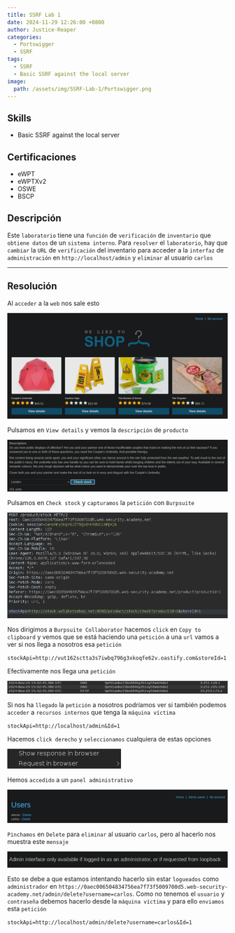 ```yaml
---
title: SSRF Lab 1
date: 2024-11-29 12:26:00 +0800
author: Justice-Reaper
categories:
  - Portswigger
  - SSRF
tags:
  - SSRF
  - Basic SSRF against the local server
image:
  path: /assets/img/SSRF-Lab-1/Portswigger.png
---
```


## Skills

- Basic SSRF against the local server

## Certificaciones

- eWPT
- eWPTXv2
- OSWE
- BSCP
  
## Descripción

Este `laboratorio` tiene una `función` de `verificación` de `inventario` que `obtiene datos` de un `sistema interno`. Para `resolver` el `laboratorio`, hay que `cambiar` la `URL` de `verificación` del inventario para acceder a la `interfaz` de `administración` en `http://localhost/admin` y `eliminar` al usuario `carlos`

---
## Resolución

Al `acceder` a la `web` nos sale esto

![](/assets/img/SSRF-Lab-1/image_1.png)

Pulsamos en `View details` y vemos la `descripción` de `producto`

![](/assets/img/SSRF-Lab-1/image_2.png)

Pulsamos en `Check stock` y `capturamos` la `petición` con `Burpsuite`

![](/assets/img/SSRF-Lab-1/image_3.png)

Nos dirigimos a `Burpsuite Collaborator` hacemos `click` en `Copy to clipboard` y vemos que se está haciendo una `petición` a una `url` vamos a ver si nos llega a nosotros esa `petición`

```
stockApi=http://vut162sctta3s7iwbq796g3xkoqfe62v.oastify.com&storeId=1
```

Efectivamente nos llega una `petición`

![](/assets/img/SSRF-Lab-1/image_4.png)

Si nos ha `llegado` la `petición` a nosotros podríamos ver si también podemos `acceder` a `recursos internos` que tenga la `máquina víctima `

```
stockApi=http://localhost/admin&Id=1
```

Hacemos `click derecho` y `seleccionamos` cualquiera de estas opciones

![](/assets/img/SSRF-Lab-1/image_5.png)

Hemos `accedido` a un `panel administrativo`

![](/assets/img/SSRF-Lab-1/image_6.png)

`Pinchamos` en `Delete` para `eliminar` al usuario `carlos`, pero al hacerlo nos muestra este `mensaje`

![](/assets/img/SSRF-Lab-1/image_7.png)

Esto se debe a que estamos intentando hacerlo sin estar `logueados` como `administrador` en `https://0aec006504834756ea7f73f5009700d5.web-security-academy.net/admin/delete?username=carlos`. Como no tenemos el `usuario` y `contraseña` debemos hacerlo desde la `máquina víctima` y para ello `enviamos` esta `petición`

```
stockApi=http://localhost/admin/delete?username=carlos&Id=1
```
